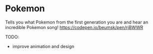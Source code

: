 # Pokemon
Tells you what Pokemon from the first generation you are and hear an incredible Pokemon song!
https://codepen.io/beumsk/pen/rjBWWR

TODO:
* improve animation and design
